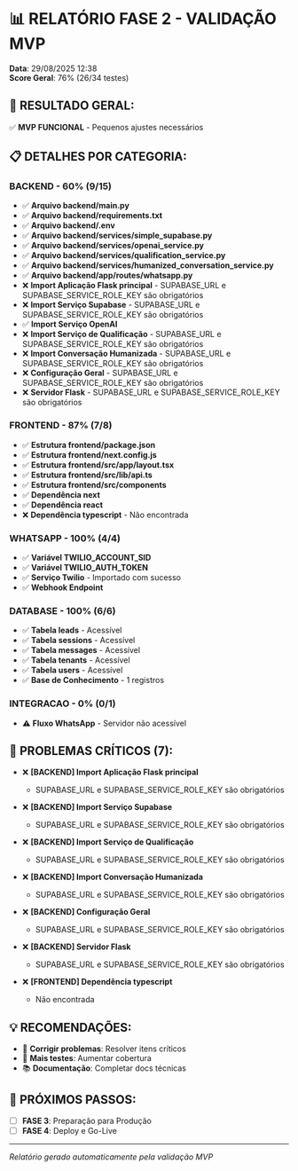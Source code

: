 # 📊 RELATÓRIO FASE 2 - VALIDAÇÃO MVP

**Data**: 29/08/2025 12:38  
**Score Geral**: 76% (26/34 testes)

## 🎯 RESULTADO GERAL:
✅ **MVP FUNCIONAL** - Pequenos ajustes necessários

## 📋 DETALHES POR CATEGORIA:

### BACKEND - 60% (9/15)
- ✅ **Arquivo backend/main.py**
- ✅ **Arquivo backend/requirements.txt**
- ✅ **Arquivo backend/.env**
- ✅ **Arquivo backend/services/simple_supabase.py**
- ✅ **Arquivo backend/services/openai_service.py**
- ✅ **Arquivo backend/services/qualification_service.py**
- ✅ **Arquivo backend/services/humanized_conversation_service.py**
- ✅ **Arquivo backend/app/routes/whatsapp.py**
- ❌ **Import Aplicação Flask principal** - SUPABASE_URL e SUPABASE_SERVICE_ROLE_KEY são obrigatórios
- ❌ **Import Serviço Supabase** - SUPABASE_URL e SUPABASE_SERVICE_ROLE_KEY são obrigatórios
- ✅ **Import Serviço OpenAI**
- ❌ **Import Serviço de Qualificação** - SUPABASE_URL e SUPABASE_SERVICE_ROLE_KEY são obrigatórios
- ❌ **Import Conversação Humanizada** - SUPABASE_URL e SUPABASE_SERVICE_ROLE_KEY são obrigatórios
- ❌ **Configuração Geral** - SUPABASE_URL e SUPABASE_SERVICE_ROLE_KEY são obrigatórios
- ❌ **Servidor Flask** - SUPABASE_URL e SUPABASE_SERVICE_ROLE_KEY são obrigatórios

### FRONTEND - 87% (7/8)
- ✅ **Estrutura frontend/package.json**
- ✅ **Estrutura frontend/next.config.js**
- ✅ **Estrutura frontend/src/app/layout.tsx**
- ✅ **Estrutura frontend/src/lib/api.ts**
- ✅ **Estrutura frontend/src/components**
- ✅ **Dependência next**
- ✅ **Dependência react**
- ❌ **Dependência typescript** - Não encontrada

### WHATSAPP - 100% (4/4)
- ✅ **Variável TWILIO_ACCOUNT_SID**
- ✅ **Variável TWILIO_AUTH_TOKEN**
- ✅ **Serviço Twilio** - Importado com sucesso
- ✅ **Webhook Endpoint**

### DATABASE - 100% (6/6)
- ✅ **Tabela leads** - Acessível
- ✅ **Tabela sessions** - Acessível
- ✅ **Tabela messages** - Acessível
- ✅ **Tabela tenants** - Acessível
- ✅ **Tabela users** - Acessível
- ✅ **Base de Conhecimento** - 1 registros

### INTEGRACAO - 0% (0/1)
- ⚠️ **Fluxo WhatsApp** - Servidor não acessível

## 🚨 PROBLEMAS CRÍTICOS (7):

- ❌ **[BACKEND] Import Aplicação Flask principal**
  - SUPABASE_URL e SUPABASE_SERVICE_ROLE_KEY são obrigatórios

- ❌ **[BACKEND] Import Serviço Supabase**
  - SUPABASE_URL e SUPABASE_SERVICE_ROLE_KEY são obrigatórios

- ❌ **[BACKEND] Import Serviço de Qualificação**
  - SUPABASE_URL e SUPABASE_SERVICE_ROLE_KEY são obrigatórios

- ❌ **[BACKEND] Import Conversação Humanizada**
  - SUPABASE_URL e SUPABASE_SERVICE_ROLE_KEY são obrigatórios

- ❌ **[BACKEND] Configuração Geral**
  - SUPABASE_URL e SUPABASE_SERVICE_ROLE_KEY são obrigatórios

- ❌ **[BACKEND] Servidor Flask**
  - SUPABASE_URL e SUPABASE_SERVICE_ROLE_KEY são obrigatórios

- ❌ **[FRONTEND] Dependência typescript**
  - Não encontrada

## 💡 RECOMENDAÇÕES:

- 🔧 **Corrigir problemas**: Resolver itens críticos
- 🧪 **Mais testes**: Aumentar cobertura
- 📚 **Documentação**: Completar docs técnicas

## 🎯 PRÓXIMOS PASSOS:

- [ ] **FASE 3**: Preparação para Produção
- [ ] **FASE 4**: Deploy e Go-Live

---
*Relatório gerado automaticamente pela validação MVP*